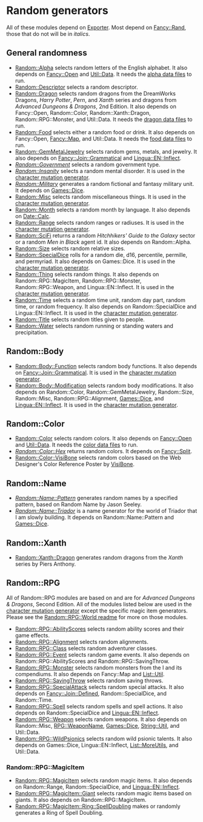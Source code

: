 # Random generators

All of these modules depend on [Exporter](). Most depend on [Fancy::Rand](../Fancy/Rand.pm), those that do not will be in *italics*.

## General randomness

* [Random::Alpha](Alpha.pm) selects random letters of the English alphabet. It also depends on [Fancy::Open](../Fancy/Open.pm) and [Util::Data](../Util/Data.pm). It needs the [alpha data files](../../data/Random/Alpha) to run.
* [Random::Descriptor](Descriptor.pm) selects a random descriptor.
* [Random::Dragon](Dragon.pm) selects random dragons from the DreamWorks Dragons, *Harry Potter*, *Pern*, and *Xanth* series and dragons from *Advanced Dungeons & Dragons*, 2nd Edition. It also depends on Fancy::Open, Random::Color, Random::Xanth::Dragon, Random::RPG::Monster, and Util::Data. It needs the [dragon data files](../../data/Random/Dragons) to run.
* [Random::Food](Food.pm) selects either a random food or drink. It also depends on Fancy::Open, [Fancy::Map](../Fancy/Map.pm), and Util::Data. It needs the [food data files](../../data/Random/Food) to run.
* [Random::GemMetalJewelry](GemMetalJewelry.pm) selects random gems, metals, and jewelry. It also depends on [Fancy::Join::Grammatical](../Fancy/Join/Grammatical.pm) and [Lingua::EN::Inflect](https://metacpan.org/pod/Lingua::EN::Inflect).
* [*Random::Government*](Government.pm) selects a random government type.
* [*Random::Insanity*](Insanity.pm) selects a random mental disorder. It is used in the [character mutation generator](../RPG/CharacterMutation.pm).
* [*Random::Military*](Military.pm) generates a random fictional and fantasy military unit. It depends on [Games::Dice](https://metacpan.org/pod/Games::Dice).
* [Random::Misc](Misc.pm) selects random miscellaneous things. It is used in the [character mutation generator](../RPG/CharacterMutation.pm).
* [Random::Month](Month.pm) selects a random month by language. It also depends on [Date::Calc](https://metacpan.org/pod/Date::Calc).
* [Random::Range](Range.pm) selects random ranges or radiuses. It is used in the [character mutation generator](../RPG/CharacterMutation.pm).
* [Random::SciFi](SciFi.pm) returns a random *Hitchhikers' Guide to the Galaxy* sector or a random *Men in Black* agent id. It also depends on Random::Alpha.
* [Random::Size](Size.pm) selects random relative sizes.
* [Random::SpecialDice](SpecialDice.pm) rolls for a random die, d16, percentile, permille, and permyriad. It also depends on Games::Dice. It is used in the [character mutation generator](../RPG/CharacterMutation.pm).
* [Random::Thing](Thing.pm) selects random things. It also depends on Random::RPG::MagicItem, Random::RPG::Monster, Random::RPG::Weapon, and Lingua::EN::Inflect. It is used in the [character mutation generator](../RPG/CharacterMutation.pm).
* [Random::Time](Time.pm) selects a random time unit, random day part, random time, or random frequency. It also depends on Random::SpecialDice and Lingua::EN::Inflect. It is used in the [character mutation generator](../RPG/CharacterMutation.pm).
* [Random::Title](Title.pm) selects random titles given to people.
* [Random::Water](Water.pm) selects random running or standing waters and precipitation.

## Random::Body
* [Random::Body::Function](Body/Function.pm) selects random body functions. It also depends on [Fancy::Join::Grammatical](../Fancy/Join/Grammatical.pm). It is used in the [character mutation generator](../RPG/CharacterMutation.pm).
* [Random::Body::Modification](Body/Modification.pm) selects random body modifications. It also depends on Random::Color, Random::GemMetalJewelry, Random::Size, Random::Misc, Random::RPG::Alignment, [Games::Dice](https://metacpan.org/pod/Games::Dice), and [Lingua::EN::Inflect](https://metacpan.org/pod/Lingua::EN::Inflect). It is used in the [character mutation generator](../RPG/CharacterMutation.pm).

## Random::Color
* [Random::Color](Color.pm) selects random colors. It also depends on [Fancy::Open](../Fancy/Open.pm) and [Util::Data](../Util/Data.pm). It needs the [color data files](../../data/Random/Colors) to run.
* [*Random::Color::Hex*](Color/Hex.pm) returns random colors. It depends on [Fancy::Split](../Fancy/Split.pm).
* [Random::Color::VisiBone](Color/VisiBone.pm) selects random colors based on the Web Designer's Color Reference Poster by [VisiBone](http://www.visibone.com/color/poster4x.html).

## Random::Name
* [*Random::Name::Pattern*](Name/Pattern.pm) generates random names by a specified pattern, based on Random Name by Jason Seeley.
* [*Random::Name::Triador*](Name/Triador.pm) is a name generator for the world of Triador that I am slowly building. It depends on Random::Name::Pattern and [Games::Dice](https://metacpan.org/pod/Games::Dice).

## Random::Xanth
* [Random::Xanth::Dragon](Xanth/Dragon.pm) generates random dragons from the *Xanth* series by Piers Anthony.

## Random::RPG
All of Random::RPG modules are based on and are for *Advanced Dungeons & Dragons*, Second Edition. All of the modules listed below are used in the [character mutation generator](../RPG/CharacterMutation.pm) except the specific magic item generators. Please see the [Random::RPG::World readme](RPG/World/readme.md) for more on those modules.

* [Random::RPG::AbilityScores](RPG/AbilityScores.pm) selects random ability scores and their game effects.
* [Random::RPG::Alignment](RPG/Alignment.pm) selects random alignments.
* [Random::RPG::Class](RPG/Class.pm) selects random adventurer classes.
* [Random::RPG::Event](RPG/Event.pm) selects random game events. It also depends on Random::RPG::AbilityScores and Random::RPG::SavingThrow.
* [Random::RPG::Monster](RPG/Monster.pm) selects random monsters from the I<Monstrous Manual> and its compendiums. It also depends on Fancy::Map and [List::Util](https://metacpan.org/pod/List::Util).
* [Random::RPG::SavingThrow](RPG/SavingThrow.pm) selects random saving throws.
* [Random::RPG::SpecialAttack](RPG/SpecialAttack.pm) selects random special attacks. It also depends on [Fancy::Join::Defined](../Fancy/Join/Defined.pm), Random::SpecialDice, and Random::Time.
* [Random::RPG::Spell](RPG/Spell.pm) selects random spells and spell actions. It also depends on Random::SpecialDice and [Lingua::EN::Inflect](https://metacpan.org/pod/Lingua::EN::Inflect).
* [Random::RPG::Weapon](RPG/Weapon.pm) selects random weapons. It also depends on Random::Misc, [RPG::WeaponName](../RPG/WeaponName.pm), [Games::Dice](https://metacpan.org/pod/Games::Dice), [String::Util](https://metacpan.org/pod/String::Util), and Util::Data.
* [Random::RPG::WildPsionics](RPG/WildPsionics.pm) selects random wild psionic talents. It also depends on Games::Dice, Lingua::EN::Inflect, [List::MoreUtils](https://metacpan.org/pod/List::MoreUtils), and Util::Data.

### Random::RPG::MagicItem
* [Random::RPG::MagicItem](RPG/MagicItem.pm) selects random magic items. It also depends on Random::Range, Random::SpecialDice, and [Lingua::EN::Inflect](https://metacpan.org/pod/Lingua::EN::Inflect).
* [Random::RPG::MagicItem::Giant](RPG/MagicItem/Giant.pm) selects random magic items based on giants. It also depends on Random::RPG::MagicItem.
* [Random::RPG::MagicItem::Ring::SpellDoubling](RPG/MagicItem/Ring/SpellDoubling.pm) makes or randomly generates a Ring of Spell Doubling.
